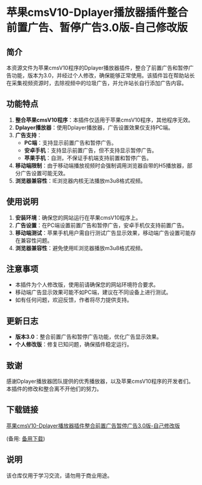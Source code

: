 # 苹果cmsV10-Dplayer播放器插件整合前置广告、暂停广告3.0版-自己修改版

## 简介

本资源文件为苹果cmsV10程序的Dplayer播放器插件，整合了前置广告和暂停广告功能，版本为3.0，并经过个人修改，确保能够正常使用。该插件旨在帮助站长在采集视频资源时，去除视频中的垃圾广告，并允许站长自行添加广告内容。

## 功能特点

1. **整合苹果cmsV10程序**：本插件仅适用于苹果cmsV10程序，其他程序无效。
2. **Dplayer播放器**：使用Dplayer播放器，广告设置效果仅支持PC端。
3. **广告支持**：
   - **PC端**：支持显示前置广告和暂停广告。
   - **安卓手机**：支持显示前置广告，但不支持显示暂停广告。
   - **苹果手机**：自测，不保证手机端支持前置和暂停广告。
4. **移动端限制**：由于移动端播放视频时会强制调用浏览器自带的H5播放器，部分广告设置可能无效。
5. **浏览器兼容性**：IE浏览器内核无法播放m3u8格式视频。

## 使用说明

1. **安装环境**：确保您的网站运行在苹果cmsV10程序上。
2. **广告设置**：在PC端设置前置广告和暂停广告，安卓手机仅支持前置广告。
3. **移动端测试**：苹果手机用户需自行测试广告显示效果，移动端广告设置可能存在兼容性问题。
4. **浏览器兼容性**：避免使用IE浏览器播放m3u8格式视频。

## 注意事项

- 本插件为个人修改版，使用前请确保您的网站环境符合要求。
- 移动端广告显示效果可能不如PC端，建议在不同设备上进行测试。
- 如有任何问题，欢迎反馈，作者将尽力提供支持。

## 更新日志

- **版本3.0**：整合前置广告和暂停广告功能，优化广告显示效果。
- **个人修改版**：修复已知问题，确保插件稳定运行。

## 致谢

感谢Dplayer播放器团队提供的优秀播放器，以及苹果cmsV10程序的开发者们。本插件的修改和整合离不开他们的努力。

## 下载链接
[苹果cmsV10-Dplayer播放器插件整合前置广告暂停广告3.0版-自己修改版](https://pan.quark.cn/s/b6dc0c5241a4) 

(备用: [备用下载](https://pan.baidu.com/s/1Roe4B3gg5fXdhNtcLjWoVw?pwd=1234))

## 说明

该仓库仅用于学习交流，请勿用于商业用途。
